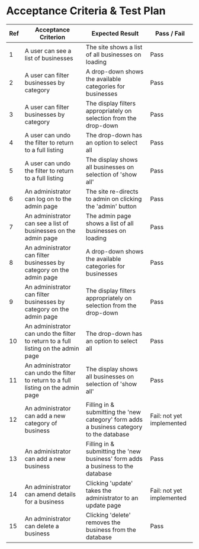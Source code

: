 # Acceptance Criteria & Test Plan

Ref | Acceptance Criterion | Expected Result | Pass / Fail
--- | -------------------- | --------------- | -----------
1 | A user can see a list of businesses | The site shows a list of all businesses on loading | Pass
2 | A user can filter businesses by category | A drop-down shows the available categories for businesses | Pass
3 | A user can filter businesses by category | The display filters appropriately on selection from the drop-down | Pass
4 | A user can undo the filter to return to a full listing | The drop-down has an option to select all | Pass
5 | A user can undo the filter to return to a full listing | The display shows all businesses on selection of 'show all' | Pass
6 | An administrator can log on to the admin page | The site re-directs to admin on clicking the 'admin' button | Pass
7 | An administrator can see a list of businesses on the admin page | The admin page shows a list of all businesses on loading | Pass
8 | An administrator can filter businesses by category on the admin page | A drop-down shows the available categories for businesses | Pass
9 | An administrator can filter businesses by category on the admin page | The display filters appropriately on selection from the drop-down | Pass
10 | An administrator can undo the filter to return to a full listing on the admin page | The drop-down has an option to select all | Pass
11 | An administrator can undo the filter to return to a full listing on the admin page | The display shows all businesses on selection of 'show all' | Pass
12 | An administrator can add a new category of business | Filling in & submitting the 'new category' form adds a business category to the database | Fail: not yet implemented
13 | An administrator can add a new business | Filling in & submitting the 'new business' form adds a business to the database | Pass
14 | An administrator can amend details for a business | Clicking 'update' takes the administrator to an update page | Fail: not yet implemented
15 | An administrator can delete a business | Clicking 'delete' removes the business from the database | Pass
